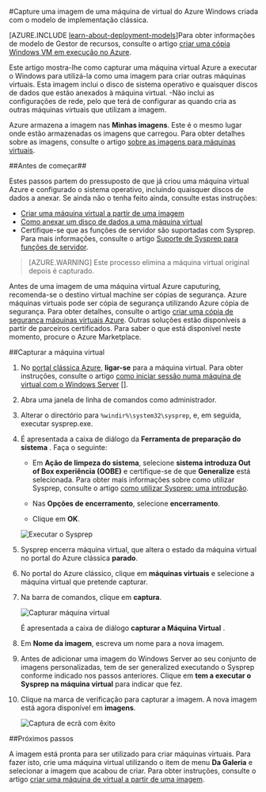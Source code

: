 <properties
    pageTitle="Capture uma imagem de um VM do Windows Azure | Microsoft Azure"
    description="Capture uma imagem de uma máquina de virtual do Azure Windows criada com o modelo de implementação clássica."
    services="virtual-machines-windows"
    documentationCenter=""
    authors="cynthn"
    manager="timlt"
    editor="tysonn"
    tags="azure-service-management"/>

<tags
    ms.service="virtual-machines-windows"
    ms.workload="infrastructure-services"
    ms.tgt_pltfrm="vm-windows"
    ms.devlang="na"
    ms.topic="article"
    ms.date="09/27/2016"
    ms.author="cynthn"/>

#<a name="capture-an-image-of-an-azure-windows-virtual-machine-created-with-the-classic-deployment-model"></a>Capture uma imagem de uma máquina de virtual do Azure Windows criada com o modelo de implementação clássica.

[AZURE.INCLUDE [learn-about-deployment-models](../../includes/learn-about-deployment-models-classic-include.md)]Para obter informações de modelo de Gestor de recursos, consulte o artigo [criar uma cópia Windows VM em execução no Azure](virtual-machines-windows-vhd-copy.md).


Este artigo mostra-lhe como capturar uma máquina virtual Azure a executar o Windows para utilizá-la como uma imagem para criar outras máquinas virtuais. Esta imagem inclui o disco de sistema operativo e quaisquer discos de dados que estão anexados à máquina virtual. -Não inclui as configurações de rede, pelo que terá de configurar as quando cria as outras máquinas virtuais que utilizam a imagem.

Azure armazena a imagem nas **Minhas imagens**. Este é o mesmo lugar onde estão armazenadas os imagens que carregou. Para obter detalhes sobre as imagens, consulte o artigo [sobre as imagens para máquinas virtuais](virtual-machines-linux-classic-about-images.md).

##<a name="before-you-begin"></a>Antes de começar##

Estes passos partem do pressuposto de que já criou uma máquina virtual Azure e configurado o sistema operativo, incluindo quaisquer discos de dados a anexar. Se ainda não o tenha feito ainda, consulte estas instruções:

- [Criar uma máquina virtual a partir de uma imagem](virtual-machines-windows-classic-createportal.md)
- [Como anexar um disco de dados a uma máquina virtual](virtual-machines-windows-classic-attach-disk.md)
- Certifique-se que as funções de servidor são suportadas com Sysprep. Para mais informações, consulte o artigo [Suporte de Sysprep para funções de servidor](https://msdn.microsoft.com/windows/hardware/commercialize/manufacture/desktop/sysprep-support-for-server-roles).

> [AZURE.WARNING] Este processo elimina a máquina virtual original depois é capturado. 

Antes de uma imagem de uma máquina virtual Azure caputuring, recomenda-se o destino virtual machine ser cópias de segurança. Azure máquinas virtuais pode ser cópia de segurança utilizando Azure cópia de segurança. Para obter detalhes, consulte o artigo [criar uma cópia de segurança máquinas virtuais Azure](../backup/backup-azure-vms.md). Outras soluções estão disponíveis a partir de parceiros certificados. Para saber o que está disponível neste momento, procure o Azure Marketplace.


##<a name="capture-the-virtual-machine"></a>Capturar a máquina virtual

1. No [portal clássica Azure](http://manage.windowsazure.com), **ligar-se** para a máquina virtual. Para obter instruções, consulte o artigo [como iniciar sessão numa máquina de virtual com o Windows Server] [].

2.  Abra uma janela de linha de comandos como administrador.

3.  Alterar o directório para `%windir%\system32\sysprep`, e, em seguida, executar sysprep.exe.

4.  É apresentada a caixa de diálogo da **Ferramenta de preparação do sistema** . Faça o seguinte:

    - Em **Ação de limpeza do sistema**, selecione **sistema introduza Out of Box experiência (OOBE)** e certifique-se de que **Generalize** está selecionada. Para obter mais informações sobre como utilizar Sysprep, consulte o artigo [como utilizar Sysprep: uma introdução][].

    - Nas **Opções de encerramento**, selecione **encerramento**.

    - Clique em **OK**.

    ![Executar o Sysprep](./media/virtual-machines-windows-classic-capture-image/SysprepGeneral.png)

7.  Sysprep encerra máquina virtual, que altera o estado da máquina virtual no portal do Azure clássica **parado**.

8.  No portal do Azure clássico, clique em **máquinas virtuais** e selecione a máquina virtual que pretende capturar.

9.  Na barra de comandos, clique em **captura**.

    ![Capturar máquina virtual](./media/virtual-machines-windows-classic-capture-image/CaptureVM.png)

    É apresentada a caixa de diálogo **capturar a Máquina Virtual** .

10. Em **Nome da imagem**, escreva um nome para a nova imagem.

11. Antes de adicionar uma imagem do Windows Server ao seu conjunto de imagens personalizadas, tem de ser generalized executando o Sysprep conforme indicado nos passos anteriores. Clique em **tem a executar o Sysprep na máquina virtual** para indicar que fez.

12. Clique na marca de verificação para capturar a imagem. A nova imagem está agora disponível em **imagens**.

    ![Captura de ecrã com êxito](./media/virtual-machines-windows-classic-capture-image/VMCapturedImageAvailable.png)

##<a name="next-steps"></a>Próximos passos

A imagem está pronta para ser utilizado para criar máquinas virtuais. Para fazer isto, crie uma máquina virtual utilizando o item de menu **Da Galeria** e selecionar a imagem que acabou de criar. Para obter instruções, consulte o artigo [criar uma máquina de virtual a partir de uma imagem](virtual-machines-windows-classic-createportal.md).



[Como iniciar sessão numa máquina de virtual com o Windows Server]: virtual-machines-windows-classic-connect-logon.md
[Como utilizar Sysprep: uma introdução]: http://technet.microsoft.com/library/bb457073.aspx
[Run Sysprep.exe]: ./media/virtual-machines-capture-image-windows-server/SysprepCommand.png
[Enter Sysprep.exe options]: ./media/virtual-machines-windows-classic-capture-image/SysprepGeneral.png
[The virtual machine is stopped]: ./media/virtual-machines-capture-image-windows-server/SysprepStopped.png
[Capture an image of the virtual machine]: ./media/virtual-machines-windows-classic-capture-image/CaptureVM.png
[Enter the image name]: ./media/virtual-machines-capture-image-windows-server/Capture.png
[Image capture successful]: ./media/virtual-machines-capture-image-windows-server/CaptureSuccess.png
[Use the captured image]: ./media/virtual-machines-capture-image-windows-server/MyImagesWindows.png
